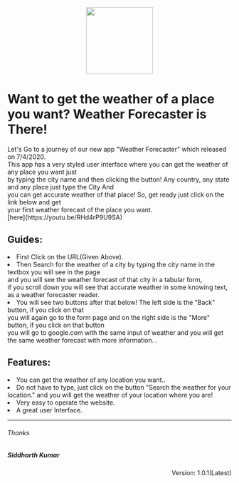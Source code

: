<div align="center">
<img width="150px" src="https://f.v1.n0.cdn.getcloudapp.com/items/1J0Y1N1I441v1E2k3e2W/weather.png">
</div>
<h1>Want to get the weather of a place you want? Weather Forecaster is There!</h1>
<p>Let's Go to a journey of our new app "Weather Forecaster" which released on 7/4/2020.<br>
  This app has a very styled user interface where you can get the weather of any place you want just<br>
  by typing the city name and then clicking the button! Any country, any state and any place just type the City And<br>
  you can get accurate weather of that place! So, get ready just click on the link below and get<br>
  your first weather forecast of the place you want.<br>
  [here](https://youtu.be/RHd4rP9U9SA)
</p>
<h2>Guides: </h2>
<p><li>First Click on the URL(Given Above).</li>
  <li>Then Search for the weather of a city by typing the city name in the textbox you will see in the page<br>
    and you will see the weather forecast of that city in a tabular form,<br>
    if you scroll down you will see that accurate weather in some knowing text, as a weather forecaster reader.</li>
  <li>You will see two buttons after that below! The left side is the "Back" button, if you click on that<br>
      you will again go to the form page and on the right side is the "More" button, if you click on that button<br>
      you will go to google.com with the same input of weather and you will get the same weather forecast with more information.
    .</li>
</p>
<h2>Features: </h2>
<p>
  <li>You can get the weather of any location you want..</li>
  <li>Do not have to type, just click on the button "Search the weather for your location." and you will get the weather of your location where you are!</li>
  <li>Very easy to operate the website.</li>
  <li>A great user Interface.</li>
  
</p>
<hr>
<h6>Thanks</h6>
<h5>Siddharth Kumar</h5>
<p align="right">Version: 1.0.1(Latest)</p>

